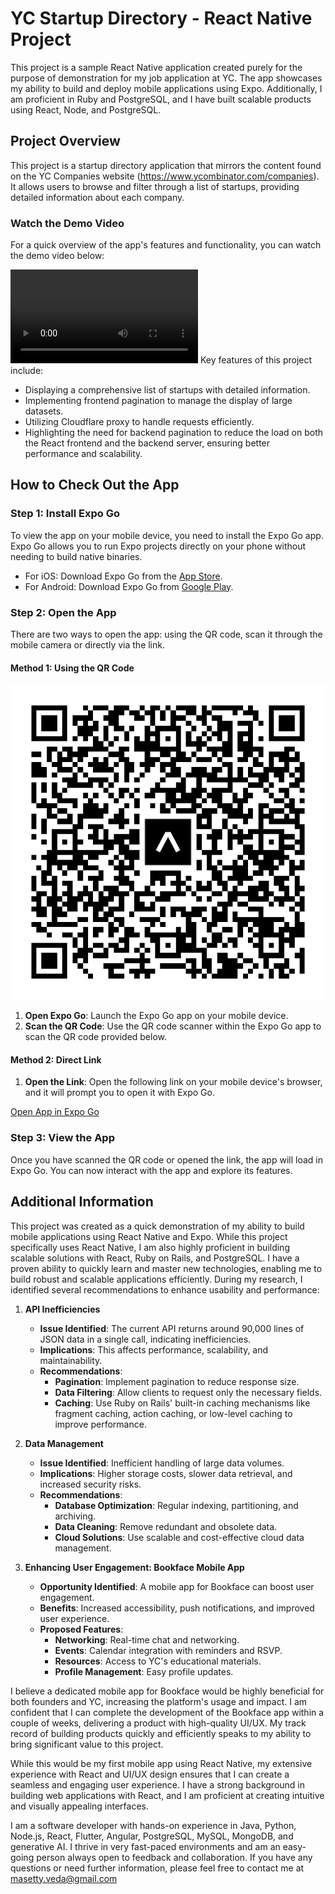 # YC Startup Directory - React Native Project

This project is a sample React Native application created purely for the purpose of demonstration for my job application at YC. The app showcases my ability to build and deploy mobile applications using Expo. Additionally, I am proficient in Ruby and PostgreSQL, and I have built scalable products using React, Node, and PostgreSQL.

## Project Overview

This project is a startup directory application that mirrors the content found on the YC Companies website (https://www.ycombinator.com/companies). It allows users to browse and filter through a list of startups, providing detailed information about each company.

### Watch the Demo Video

For a quick overview of the app's features and functionality, you can watch the demo video below:

<video controls>
  <source src="screen-recording.mp4" type="video/mp4">
  Your browser does not support the video tag.
</video>
Key features of this project include:

- Displaying a comprehensive list of startups with detailed information.
- Implementing frontend pagination to manage the display of large datasets.
- Utilizing Cloudflare proxy to handle requests efficiently.
- Highlighting the need for backend pagination to reduce the load on both the React frontend and the backend server, ensuring better performance and scalability.

## How to Check Out the App

### Step 1: Install Expo Go

To view the app on your mobile device, you need to install the Expo Go app. Expo Go allows you to run Expo projects directly on your phone without needing to build native binaries.

- For iOS: Download Expo Go from the [App Store](https://apps.apple.com/us/app/expo-go/id982107779).
- For Android: Download Expo Go from [Google Play](https://play.google.com/store/apps/details?id=host.exp.exponent&hl=en&gl=US).

### Step 2: Open the App

There are two ways to open the app: using the QR code, scan it through the mobile camera or directly via the link.

#### Method 1: Using the QR Code
![QR Code](image.png) 
1. **Open Expo Go**: Launch the Expo Go app on your mobile device.
2. **Scan the QR Code**: Use the QR code scanner within the Expo Go app to scan the QR code provided below.

#### Method 2: Direct Link

1. **Open the Link**: Open the following link on your mobile device's browser, and it will prompt you to open it with Expo Go.

[Open App in Expo Go](https://expo.dev/preview/update?message=update%20with%20logo&updateRuntimeVersion=1.0.0&createdAt=2024-05-31T01%3A27%3A26.118Z&slug=exp&projectId=d5129c01-99ec-4180-b2f5-28eeb9543acb&group=e81588b5-a778-4e67-aca2-7e1c0b74cbb5)

### Step 3: View the App

Once you have scanned the QR code or opened the link, the app will load in Expo Go. You can now interact with the app and explore its features.

## Additional Information

This project was created as a quick demonstration of my ability to build mobile applications using React Native and Expo. While this project specifically uses React Native, I am also highly proficient in building scalable solutions with React, Ruby on Rails, and PostgreSQL. I have a proven ability to quickly learn and master new technologies, enabling me to build robust and scalable applications efficiently.
During my research, I identified several recommendations to enhance usability and performance:

1. **API Inefficiencies**
   - **Issue Identified**: The current API returns around 90,000 lines of JSON data in a single call, indicating inefficiencies.
   - **Implications**: This affects performance, scalability, and maintainability.
   - **Recommendations**:
     - **Pagination**: Implement pagination to reduce response size.
     - **Data Filtering**: Allow clients to request only the necessary fields.
     - **Caching**: Use Ruby on Rails' built-in caching mechanisms like fragment caching, action caching, or low-level caching to improve performance.
2. **Data Management**
   - **Issue Identified**: Inefficient handling of large data volumes.
   - **Implications**: Higher storage costs, slower data retrieval, and increased security risks.
   - **Recommendations**:
     - **Database Optimization**: Regular indexing, partitioning, and archiving.
     - **Data Cleaning**: Remove redundant and obsolete data.
     - **Cloud Solutions**: Use scalable and cost-effective cloud data management.

3. **Enhancing User Engagement: Bookface Mobile App**
   - **Opportunity Identified**: A mobile app for Bookface can boost user engagement.
   - **Benefits**: Increased accessibility, push notifications, and improved user experience.
   - **Proposed Features**:
     - **Networking**: Real-time chat and networking.
     - **Events**: Calendar integration with reminders and RSVP.
     - **Resources**: Access to YC's educational materials.
     - **Profile Management**: Easy profile updates.

I believe a dedicated mobile app for Bookface would be highly beneficial for both founders and YC, increasing the platform's usage and impact. I am confident that I can complete the development of the Bookface app within a couple of weeks, delivering a product with high-quality UI/UX. My track record of building products quickly and efficiently speaks to my ability to bring significant value to this project.

While this would be my first mobile app using React Native, my extensive experience with React and UI/UX design ensures that I can create a seamless and engaging user experience. I have a strong background in building web applications with React, and I am proficient at creating intuitive and visually appealing interfaces.

I am a software developer with hands-on experience in Java, Python, Node.js, React, Flutter, Angular, PostgreSQL, MySQL, MongoDB, and generative AI. I thrive in very fast-paced environments and am an easy-going person always open to feedback and collaboration. If you have any questions or need further information, please feel free to contact me at masetty.veda@gmail.com

